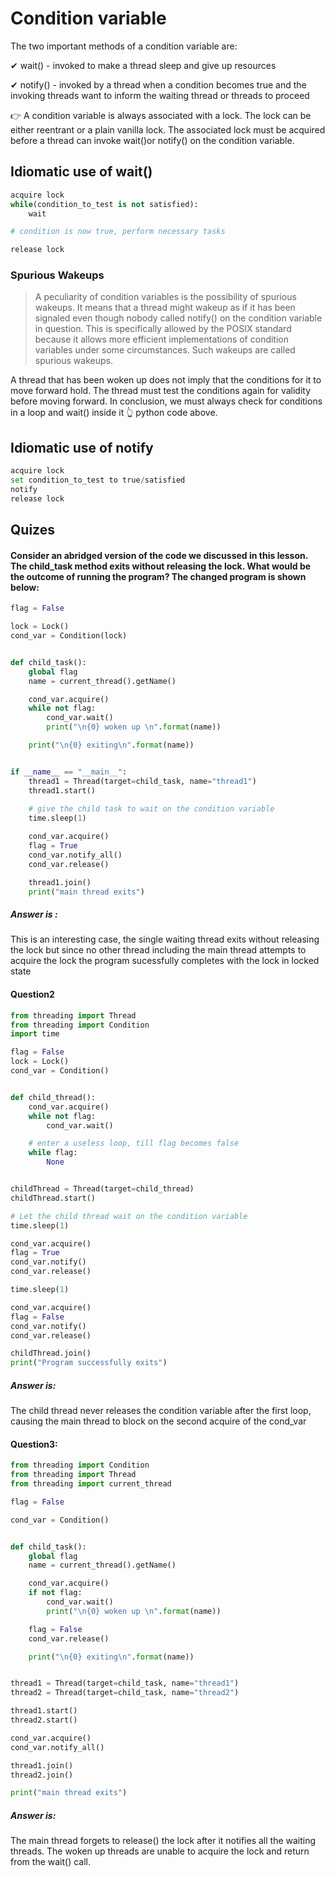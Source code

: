 # Condition variable

The two important methods of a condition variable are:

✔ wait() - invoked to make a thread sleep and give up resources

✔ notify() - invoked by a thread when a condition becomes true and the invoking threads want to inform the waiting thread or threads to proceed

👉 A condition variable is always associated with a lock. The lock can be either reentrant or a plain vanilla lock. The associated lock must be acquired before a thread can invoke wait()or notify() on the condition variable.

## Idiomatic use of wait()
```python
acquire lock
while(condition_to_test is not satisfied):
    wait

# condition is now true, perform necessary tasks

release lock
```

### Spurious Wakeups
>A peculiarity of condition variables is the possibility of spurious wakeups. It means that a thread might wakeup as if it has been signaled even though nobody called notify() on the condition variable in question. This is specifically allowed by the POSIX standard because it allows more efficient implementations of condition variables under some circumstances. Such wakeups are called spurious wakeups.

A thread that has been woken up does not imply that the conditions for it to move forward hold. The thread must test the conditions again for validity before moving forward. 
In conclusion, we must always check for conditions in a loop and wait() inside it 👆 python code above.

## Idiomatic use of notify
```python
acquire lock
set condition_to_test to true/satisfied
notify
release lock
```

## Quizes
#### Consider an abridged version of the code we discussed in this lesson. The child_task method exits without releasing the lock. What would be the outcome of running the program? The changed program is shown below:

```python
flag = False

lock = Lock()
cond_var = Condition(lock)


def child_task():
    global flag
    name = current_thread().getName()

    cond_var.acquire()
    while not flag:
        cond_var.wait()
        print("\n{0} woken up \n".format(name))

    print("\n{0} exiting\n".format(name))


if __name__ == "__main__":
    thread1 = Thread(target=child_task, name="thread1")
    thread1.start()
    
    # give the child task to wait on the condition variable
    time.sleep(1)

    cond_var.acquire()
    flag = True
    cond_var.notify_all()
    cond_var.release()

    thread1.join()
    print("main thread exits")
```

##### Answer is :
This is an interesting case, the single waiting thread exits without releasing the lock but since no other thread including the main thread attempts to acquire the lock the program sucessfully completes with the lock in locked state

#### Question2

```python
from threading import Thread
from threading import Condition
import time

flag = False
lock = Lock()
cond_var = Condition()


def child_thread():
    cond_var.acquire()
    while not flag:
        cond_var.wait()

    # enter a useless loop, till flag becomes false
    while flag:
        None


childThread = Thread(target=child_thread)
childThread.start()

# Let the child thread wait on the condition variable
time.sleep(1)

cond_var.acquire()
flag = True
cond_var.notify()
cond_var.release()

time.sleep(1)

cond_var.acquire()
flag = False
cond_var.notify()
cond_var.release()

childThread.join()
print("Program successfully exits")
```

##### Answer is:
The child thread never releases the condition variable after the first loop, causing the main thread to block on the second acquire of the cond_var

#### Question3:

```python
from threading import Condition
from threading import Thread
from threading import current_thread

flag = False

cond_var = Condition()


def child_task():
    global flag
    name = current_thread().getName()

    cond_var.acquire()
    if not flag:
        cond_var.wait()
        print("\n{0} woken up \n".format(name))

    flag = False
    cond_var.release()

    print("\n{0} exiting\n".format(name))


thread1 = Thread(target=child_task, name="thread1")
thread2 = Thread(target=child_task, name="thread2")

thread1.start()
thread2.start()

cond_var.acquire()
cond_var.notify_all()

thread1.join()
thread2.join()

print("main thread exits")
```

##### Answer is:
The main thread forgets to release() the lock after it notifies all the waiting threads. The woken up threads are unable to acquire the lock and return from the wait() call.







